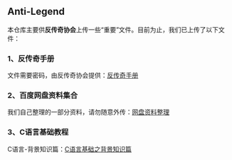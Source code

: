 ## Anti-Legend

本仓库主要供**反传奇协会**上传一些“重要”文件。目前为止，我们已上传了以下文件：


### 1、反传奇手册

文件需要密码，由反传奇协会提供：[反传奇手册](https://gagerain.github.io/AntiLegend/AntiLegend.html)



### 2、百度网盘资料集合

我们自己整理的一部分资料，请勿随意外传：[网盘资料整理](https://gagerain.github.io/AntiLegend/NetDisk.html)



### 3、C语言基础教程

C语言-背景知识篇：[C语言基础之背景知识篇](https://gagerain.github.io/AntiLegend/C-Tutor-One.html)